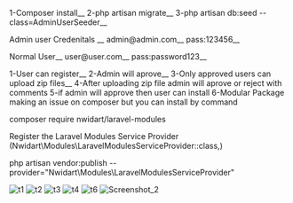 1-Composer install__
2-php artisan migrate__
3-php artisan db:seed --class=AdminUserSeeder__

Admin user Credenitals __
admin@admin.com__
pass:123456__

Normal User__
user@user.com__
pass:password123__

1-User can register__
2-Admin will aprove__
3-Only approved users can upload zip files__
4-After uploading zip file admin will aprove or reject with comments
5-if admin will approve then user can install
6-Modular Package making an issue on composer but you can install by command

composer require nwidart/laravel-modules

Register the Laravel Modules Service Provider (Nwidart\Modules\LaravelModulesServiceProvider::class,)


php artisan vendor:publish --provider="Nwidart\Modules\LaravelModulesServiceProvider"

![t1](https://github.com/AsimJaved706/AddonManagement/assets/95396483/abf578fe-528c-438a-a6c5-fb37297e0909)
![t2](https://github.com/AsimJaved706/AddonManagement/assets/95396483/f09e158f-f00b-4337-8498-592f5b904651)
![t3](https://github.com/AsimJaved706/AddonManagement/assets/95396483/5e948973-606a-4cb9-950a-bab86ce38b3a)
![t4](https://github.com/AsimJaved706/AddonManagement/assets/95396483/934f6386-8331-457b-a254-7d3a0fa15c88)
![t6](https://github.com/AsimJaved706/AddonManagement/assets/95396483/acc80dbc-6525-4e86-ab92-dcc2ef464ee8)
![Screenshot_2](https://github.com/AsimJaved706/AddonManagement/assets/95396483/ad953760-5c78-42d4-aceb-42f764f46dfe)


